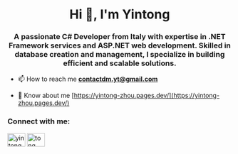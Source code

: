 <h1 align="center">Hi 👋, I'm Yintong</h1>
<h3 align="center">A passionate C# Developer from Italy with expertise in .NET Framework services and ASP.NET web development. Skilled in database creation and management, I specialize in building efficient and scalable solutions.</h3>

- 📫 How to reach me **contactdm.yt@gmail.com**

- 📄 Know about me [https://yintong-zhou.pages.dev/](https://yintong-zhou.pages.dev/)

<h3 align="left">Connect with me:</h3>
<p align="left">
<a href="https://linkedin.com/in/yintong-zhou" target="blank"><img align="center" src="https://raw.githubusercontent.com/rahuldkjain/github-profile-readme-generator/master/src/images/icons/Social/linked-in-alt.svg" alt="yintong-zhou" height="30" width="40" /></a>
<a href="https://instagram.com/tong._.gio" target="blank"><img align="center" src="https://raw.githubusercontent.com/rahuldkjain/github-profile-readme-generator/master/src/images/icons/Social/instagram.svg" alt="tong._.gio" height="30" width="40" /></a>
</p>
